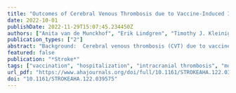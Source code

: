 ```yaml
---
title: "Outcomes of Cerebral Venous Thrombosis due to Vaccine-Induced Immune Thrombotic Thrombocytopenia After the Acute Phase"
date: 2022-10-01
publishDate: 2022-11-29T15:07:45.234450Z
authors: ["Anita van de Munckhof", "Erik Lindgren", "Timothy J. Kleinig", "Thalia S. Field", "Charlotte Cordonnier", "Katarzyna Krzywicka", "Sven Poli", "Mayte Sánchez van Kammen", "Afshin Borhani-Haghighi", "Robin Lemmens", "Adrian Scutelnic", "Alfonso Ciccone", "Thomas Gattringer", "Matthias Wittstock", "Vanessa Dizonno", "Annemie Devroye", "Ahmed Elkady", "Albrecht Günther", "Alvaro Cervera", "Annerose Mengel", "Beng Lim Alvin Chew", "Brian Buck", "Carla Zanferrari", "Carlos Garcia-Esperon", "Christian Jacobi", "Cristina Soriano", "Dominik Michalski", "Zohreh Zamani", "Dylan Blacquiere", "Elias Johansson", "Elisa Cuadrado-Godia", "Fabrice Vuillier", "Felix J. Bode", "François Caparros", "Frank Maier", "Georgios Tsivgoulis", "Hans D. Katzberg", "Jiangang Duan", "Jim Burrow", "Johann Pelz", "Joshua Mbroh", "Joyce Oen", "Judith Schouten", "Julian Zimmermann", "Karl Ng", "Katia Garambois", "Marco Petruzzellis", "Mariana Carvalho Dias", "Masoud Ghiasian", "Michele Romoli", "Miguel Miranda", "Miriam Wronski", "Mona Skjelland", "Mostafa Almasi-Dooghaee", "Pauline Cuisenier", "Seán Murphy", "Serge Timsit", "Shelagh B. Coutts", "Silvia Schönenberger", "Simon Nagel", "Sini Hiltunen", "Sophie Chatterton", "Thomas Cox", "Thorsten Bartsch", "Vahid Shaygannejad", "Zahra Mirzaasgari", "Saskia Middeldorp", "Marcel M. Levi", "Johanna A. Kremer Hovinga", "Katarina Jood", "Turgut Tatlisumak", "Jukka Putaala", "Mirjam R. Heldner", "Marcel Arnold", "Diana Aguiar de Sousa", "José M. Ferro", "Jonathan M. Coutinho", "null null"]
publication_types: ["2"]
abstract: "Background:  Cerebral venous thrombosis (CVT) due to vaccine-induced immune thrombotic thrombocytopenia (VITT) is a severe condition, with high in-hospital mortality rates. Here, we report clinical outcomes of patients with CVT-VITT after SARS-CoV-2 (severe acute respiratory syndrome coronavirus 2) vaccination who survived initial hospitalization.  Methods:  We used data from an international registry of patients who developed CVT within 28 days of SARS-CoV-2 vaccination, collected until February 10, 2022. VITT diagnosis was classified based on the Pavord criteria. Outcomes were mortality, functional independence (modified Rankin Scale score 0–2), VITT relapse, new thrombosis, and bleeding events (all after discharge from initial hospitalization).  Results:  Of 107 CVT-VITT cases, 43 (40%) died during initial hospitalization. Of the remaining 64 patients, follow-up data were available for 60 (94%) patients (37 definite VITT, 9 probable VITT, and 14 possible VITT). Median age was 40 years and 45/60 (75%) patients were women. Median follow-up time was 150 days (interquartile range, 94–194). Two patients died during follow-up (3% [95% CI, 1%–11%). Functional independence was achieved by 53/60 (88% [95% CI, 78%–94%]) patients. No new venous or arterial thrombotic events were reported. One patient developed a major bleeding during follow-up (fatal intracerebral bleed).  Conclusions:  In contrast to the high mortality of CVT-VITT in the acute phase, mortality among patients who survived the initial hospitalization was low, new thrombotic events did not occur, and bleeding events were rare. Approximately 9 out of 10 CVT-VITT patients who survived the acute phase were functionally independent at follow-up."
featured: false
publication: "*Stroke*"
tags: ["vaccination", "hospitalization", "intracranial thrombosis", "mortality", "thrombocytopenia", "venous thrombosis"]
url_pdf: "https://www.ahajournals.org/doi/full/10.1161/STROKEAHA.122.039575"
doi: "10.1161/STROKEAHA.122.039575"
---
```


